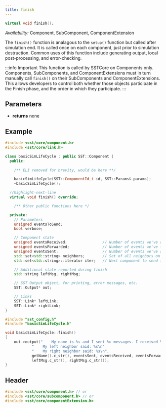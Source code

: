 ```yaml
---
title: finish
---
```


```cpp
virtual void finish();
```

*Availability:* Component, SubComponent, ComponentExtension

The `finish()` function is analagous to the `setup()` function but called after simulation end. It is called once on each component, just prior to simulation destruction. Common uses of this function include generating output, local post-processing, and error-checking.

:::info Important
This function is called by SSTCore on Components only. Components, SubComponents, and ComponentExtensions must in turn manually call `finish()` on their SubComponents and ComponentExtensions. This allows developers to control both whether those objects participate in the Finish phase, and the order in which they participate. 
:::


## Parameters
* **returns** none


## Example

<!--- SOURCE_CODE: sst-elements/src/sst/elements/simpleElementExample/basicSimLifeCycle.h --->
<!--- SOURCE_CODE: sst-elements/src/sst/elements/simpleElementExample/basicSimLifeCycle.cc --->
```cpp title="Excerpt from sst-elements/src/sst/elements/simpleElementExample/basicSimLifeCycle.h"
#include <sst/core/component.h>
#include <sst/core/link.h>

class basicSimLifeCycle : public SST::Component {
  public:
	
	/** ELI removed for brevity, would be here **/

	basicSimLifeCycle(SST::ComponentId_t id, SST::Params& params);
	~basicSimLifeCycle();

  //highlight-next-line
  virtual void finish() override;

	/** Other public functions here */

  private:
	// Parameters
    unsigned eventsToSend;
    bool verbose;

    // Component state
    unsigned eventsReceived;                // Number of events we've received
    unsigned eventsForwarded;               // Number of events we've forwarded
    unsigned eventsSent;                    // Number of events we've sent (initiated)
    std::set<std::string> neighbors;        // Set of all neighbors on the ring
    std::set<std::string>::iterator iter;   // Next component to send to in the eventRequests map 

    // Additional state reported during finish
    std::string leftMsg, rightMsg;

    // SST Output object, for printing, error messages, etc.
    SST::Output* out;

    // Links
    SST::Link* leftLink;
    SST::Link* rightLink;
}
```
```cpp title="Excerpt from sst-elements/src/sst/elements/simpleElementExample/basicSimLifeCycle.cc"
#include "sst_config.h"
#include "basicSimLifeCycle.h"

void basicSimLifeCycle::finish()
{
    out->output("    My name is %s and I sent %u messages. I received %u messages and forwarded %u messages.\n"
            "    My left neighbor said: %s\n"
            "    My right neighbor said: %s\n",
            getName().c_str(), eventsSent, eventsReceived, eventsForwarded,
            leftMsg.c_str(), rightMsg.c_str());
}
```

## Header
```cpp
#include <sst/core/component.h> // or
#include <sst/core/subcomponent.h> // or
#include <sst/core/componentExtension.h>
```